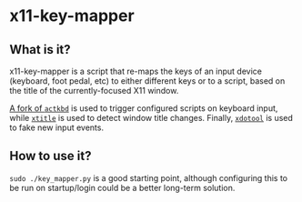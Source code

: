 # x11-key-mapper

## What is it?

x11-key-mapper is a script that re-maps the keys of an input device (keyboard,
foot pedal, etc) to either different keys or to a script, based on the title of
the currently-focused X11 window.

[A fork of `actkbd`](https://github.com/Khouderchah-Alex/actkbd) is used to
trigger configured scripts on keyboard input, while
[`xtitle`](https://github.com/baskerville/xtitle) is used to detect window title
changes. Finally, [`xdotool`](https://github.com/jordansissel/xdotool) is used
to fake new input events.

## How to use it?

`sudo ./key_mapper.py` is a good starting point, although configuring this to be
run on startup/login could be a better long-term solution.

